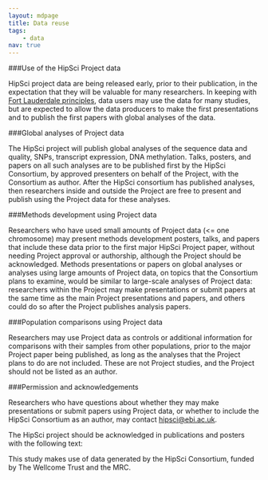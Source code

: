 ```yaml
---
layout: mdpage
title: Data reuse
tags:
    - data
nav: true
---
```


###Use of the HipSci Project data

HipSci project data are being released early, prior to their publication, in 
the expectation that they will be valuable for many researchers. In keeping 
with [Fort Lauderdale principles](http://www.genome.gov/Pages/Research/WellcomeReport0303.pdf), data users may 
use the data for many studies, but are expected to allow the data producers to 
make the first presentations and to publish the first papers with global 
analyses of the data.

###Global analyses of Project data

The HipSci project will publish global analyses of the sequence data and 
quality, SNPs, transcript expression, DNA methylation. Talks, posters, and papers 
on all such analyses are to be published first by the HipSci Consortium, by 
approved presenters on behalf of the Project, with the Consortium as author. 
After the HipSci consortium has published analyses, then researchers inside 
and outside the Project are free to present and publish using the Project data 
for these analyses.

###Methods development using Project data

Researchers who have used small amounts of Project data (<= one chromosome) may 
present methods development posters, talks, and papers that include these data 
prior to the first major HipSci Project paper, without needing Project 
approval or authorship, although the Project should be acknowledged. Methods 
presentations or papers on global analyses or analyses using large amounts of 
Project data, on topics that the Consortium plans to examine, would be similar 
to large-scale analyses of Project data: researchers within the Project may 
make presentations or submit papers at the same time as the main Project 
presentations and papers, and others could do so after the Project publishes 
analysis papers.

###Population comparisons using Project data

Researchers may use Project data as controls or additional information for 
comparisons with their samples from other populations, prior to the major 
Project paper being published, as long as the analyses that the Project plans 
to do are not included. These are not Project studies, and the Project should 
not be listed as an author.

###Permission and acknowledgements

Researchers who have questions about whether they may make presentations or 
submit papers using Project data, or whether to include the HipSci Consortium 
as an author, may contact [hipsci@ebi.ac.uk](mailto:hipsci@ebi.ac.uk).

The HipSci project should be acknowledged in publications and posters with the 
following text:

This study makes use of data generated by the HipSci Consortium, funded by The Wellcome Trust and the MRC.

